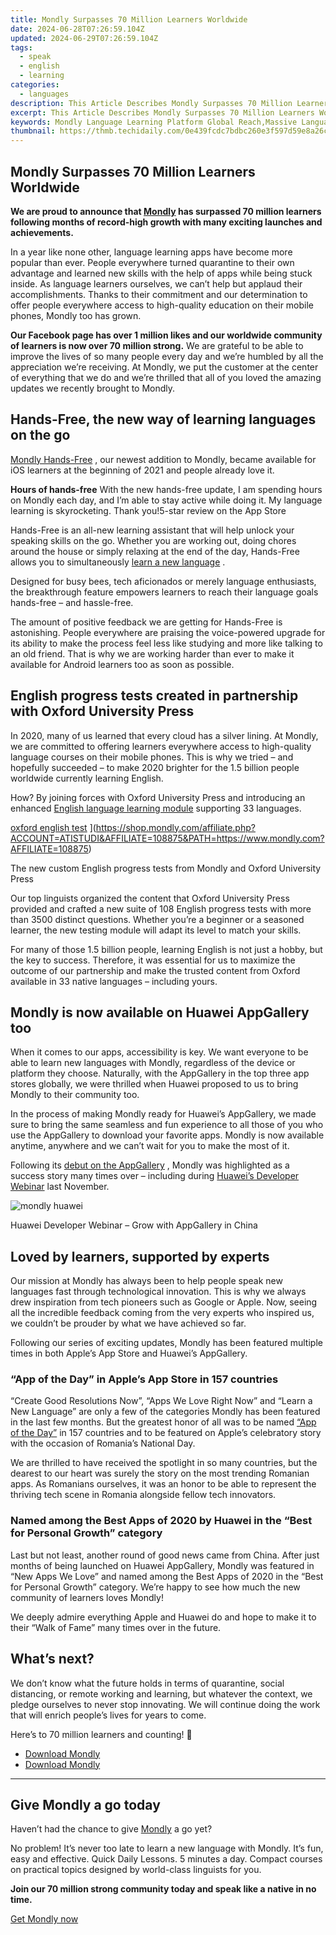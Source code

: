 ```yaml
---
title: Mondly Surpasses 70 Million Learners Worldwide
date: 2024-06-28T07:26:59.104Z
updated: 2024-06-29T07:26:59.104Z
tags:
  - speak
  - english
  - learning
categories:
  - languages
description: This Article Describes Mondly Surpasses 70 Million Learners Worldwide
excerpt: This Article Describes Mondly Surpasses 70 Million Learners Worldwide
keywords: Mondly Language Learning Platform Global Reach,Massive Language Education User Base,Mondly,Mondly,Cross-Cultural Communication,Language Learning Platform,Transform Your Language Skills
thumbnail: https://thmb.techidaily.com/0e439fcdc7bdbc260e3f597d59e8a26c3f2c08b51e25a215b2e68c448e7e2066.jpg
---
```


## Mondly Surpasses 70 Million Learners Worldwide

 **We are proud to announce that [Mondly](https://app.adjust.io/5ixfg4k?campaign=blog-post-id-5757&fallback=https%3A%2F%2Fapp.mondly.com?avangate%5Fsrc=blog-post-id-5757&redirect%5Fandroid=https%3A%2F%2Fplay.google.com%2Fstore%2Fapps%2Fdetails%3Fid%3Dcom.atistudios.mondly.languages&redirect%5Fios=https%3A%2F%2Fitunes.apple.com%2Fapp%2Fid987873536&redirect%5Fmacos=https%3A%2F%2Fapp.mondly.com?avangate%5Fsrc=blog-post-id-5757) has surpassed 70 million learners following months of record-high growth with many exciting launches and achievements.**

 In a year like none other, language learning apps have become more popular than ever. People everywhere turned quarantine to their own advantage and learned new skills with the help of apps while being stuck inside. As language learners ourselves, we can’t help but applaud their accomplishments. Thanks to their commitment and our determination to offer people everywhere access to high-quality education on their mobile phones, Mondly too has grown.

 **Our Facebook page has over 1 million likes and our worldwide community of learners is now over 70 million strong.** We are grateful to be able to improve the lives of so many people every day and we’re humbled by all the appreciation we’re receiving. At Mondly, we put the customer at the center of everything that we do and we’re thrilled that all of you loved the amazing updates we recently brought to Mondly.

## Hands-Free, the new way of learning languages on the go

[Mondly Hands-Free](https://shop.mondly.com/affiliate.php?ACCOUNT=ATISTUDI&AFFILIATE=108875&PATH=https://www.mondly.com?AFFILIATE=108875) , our newest addition to Mondly, became available for iOS learners at the beginning of 2021 and people already love it.

 **Hours of hands-free**
 With the new hands-free update, I am spending hours on Mondly each day, and I’m able to stay active while doing it. My language learning is skyrocketing. Thank you!5-star review on the App Store

 Hands-Free is an all-new learning assistant that will help unlock your speaking skills on the go. Whether you are working out, doing chores around the house or simply relaxing at the end of the day, Hands-Free allows you to simultaneously [learn a new language](https://shop.mondly.com/affiliate.php?ACCOUNT=ATISTUDI&AFFILIATE=108875&PATH=https://www.mondly.com?AFFILIATE=108875) .

 Designed for busy bees, tech aficionados or merely language enthusiasts, the breakthrough feature empowers learners to reach their language goals hands-free – and hassle-free.

 The amount of positive feedback we are getting for Hands-Free is astonishing. People everywhere are praising the voice-powered upgrade for its ability to make the process feel less like studying and more like talking to an old friend. That is why we are working harder than ever to make it available for Android learners too as soon as possible.

## English progress tests created in partnership with Oxford University Press

 In 2020, many of us learned that every cloud has a silver lining. At Mondly, we are committed to offering learners everywhere access to high-quality language courses on their mobile phones. This is why we tried – and hopefully succeeded – to make 2020 brighter for the 1.5 billion people worldwide currently learning English.

 How? By joining forces with Oxford University Press and introducing an enhanced [English language learning module](https://shop.mondly.com/affiliate.php?ACCOUNT=ATISTUDI&AFFILIATE=108875&PATH=https://www.mondly.com?AFFILIATE=108875) supporting 33 languages.

[oxford english test](https://edge.mondly.com/blog/wp-content/uploads/2020/10/oxford-english-test-960x504.png "Mondly Surpasses 70 Million Learners Worldwide 2") ](https://shop.mondly.com/affiliate.php?ACCOUNT=ATISTUDI&AFFILIATE=108875&PATH=https://www.mondly.com?AFFILIATE=108875)

 The new custom English progress tests from Mondly and Oxford University Press

 Our top linguists organized the content that Oxford University Press provided and crafted a new suite of 108 English progress tests with more than 3500 distinct questions. Whether you’re a beginner or a seasoned learner, the new testing module will adapt its level to match your skills.

 For many of those 1.5 billion people, learning English is not just a hobby, but the key to success. Therefore, it was essential for us to maximize the outcome of our partnership and make the trusted content from Oxford available in 33 native languages – including yours.

## Mondly is now available on Huawei AppGallery too

 When it comes to our apps, accessibility is key. We want everyone to be able to learn new languages with Mondly, regardless of the device or platform they choose. Naturally, with the AppGallery in the top three app stores globally, we were thrilled when Huawei proposed to us to bring Mondly to their community too.

 In the process of making Mondly ready for Huawei’s AppGallery, we made sure to bring the same seamless and fun experience to all those of you who use the AppGallery to download your favorite apps. Mondly is now available anytime, anywhere and we can’t wait for you to make the most of it.

 Following its [debut on the AppGallery](https://shop.mondly.com/affiliate.php?ACCOUNT=ATISTUDI&AFFILIATE=108875&PATH=https://www.mondly.com?AFFILIATE=108875) , Mondly was highlighted as a success story many times over – including during [Huawei’s Developer Webinar](https://www.youtube.com/watch?v=%5FRZNZ4JDdPU) last November.

![mondly huawei](https://edge.mondly.com/blog/wp-content/uploads/2021/03/mondly-huawei-960x521.jpg "Mondly Surpasses 70 Million Learners Worldwide 3")

 Huawei Developer Webinar – Grow with AppGallery in China

## Loved by learners, supported by experts

 Our mission at Mondly has always been to help people speak new languages fast through technological innovation. This is why we always drew inspiration from tech pioneers such as Google or Apple. Now, seeing all the incredible feedback coming from the very experts who inspired us, we couldn’t be prouder by what we have achieved so far.

 Following our series of exciting updates, Mondly has been featured multiple times in both Apple’s App Store and Huawei’s AppGallery.

### “App of the Day” in Apple’s App Store in 157 countries

 “Create Good Resolutions Now”, “Apps We Love Right Now” and “Learn a New Language” are only a few of the categories Mondly has been featured in the last few months. But the greatest honor of all was to be named [“App of the Day”](https://shop.mondly.com/affiliate.php?ACCOUNT=ATISTUDI&AFFILIATE=108875&PATH=https://www.mondly.com?AFFILIATE=108875) in 157 countries and to be featured on Apple’s celebratory story with the occasion of Romania’s National Day.

 We are thrilled to have received the spotlight in so many countries, but the dearest to our heart was surely the story on the most trending Romanian apps. As Romanians ourselves, it was an honor to be able to represent the thriving tech scene in Romania alongside fellow tech innovators.

### Named among the Best Apps of 2020 by Huawei in the “Best for Personal Growth” category

 Last but not least, another round of good news came from China. After just months of being launched on Huawei AppGallery, Mondly was featured in “New Apps We Love” and named among the Best Apps of 2020 in the “Best for Personal Growth” category. We’re happy to see how much the new community of learners loves Mondly!

 We deeply admire everything Apple and Huawei do and hope to make it to their “Walk of Fame” many times over in the future.

## What’s next?

 We don’t know what the future holds in terms of quarantine, social distancing, or remote working and learning, but whatever the context, we pledge ourselves to never stop innovating. We will continue doing the work that will enrich people’s lives for years to come.

Here’s to 70 million learners and counting! 🥂

* [Download Mondly](https://www.facebook.com/sharer/sharer.php?u=https%3A%2F%2Fwww.mondly.com%2Fblog%2Fmondly-70-million-users%2F&t=Mondly+Surpasses+70+Million+Learners+Worldwide "Share on Facebook")
* [Download Mondly](https://shop.mondly.com/affiliate.php?ACCOUNT=ATISTUDI&AFFILIATE=108875&PATH=https://www.mondly.com?AFFILIATE=108875)

---

## **Give Mondly a go today**

 Haven’t had the chance to give [Mondly](https://app.adjust.io/5ixfg4k?campaign=blog-post-id-5757&fallback=https%3A%2F%2Fapp.mondly.com?avangate%5Fsrc=blog-post-id-5757&redirect%5Fandroid=https%3A%2F%2Fplay.google.com%2Fstore%2Fapps%2Fdetails%3Fid%3Dcom.atistudios.mondly.languages&redirect%5Fios=https%3A%2F%2Fitunes.apple.com%2Fapp%2Fid987873536&redirect%5Fmacos=https%3A%2F%2Fapp.mondly.com?avangate%5Fsrc=blog-post-id-5757) a go yet?

 No problem! It’s never too late to learn a new language with Mondly. It’s fun, easy and effective. Quick Daily Lessons. 5 minutes a day. Compact courses on practical topics designed by world-class linguists for you.

 **Join our 70 million strong community today and speak like a native in no time.**

[Get Mondly now](https://adjt.mondly.com/5ixfg4k?campaign=blog-post-id-5757&fallback=https%3A%2F%2Fapp.mondly.com%3Futm%5Fmedium%3Dblog%5Fblog-post-id-5757%26utm%5Fsource%3Dblog-post-id-5757&redirect%5Fmacos=https%3A%2F%2Fapp.mondly.com%3Futm%5Fmedium%3Dblog%5Fblog-post-id-5757%26utm%5Fsource%3Dblog-post-id-5757&redirect%5Fandroid=https%3A%2F%2Fplay.google.com%2Fstore%2Fapps%2Fdetails%3Fid%3Dcom.atistudios.mondly.languages%3Futm%5Fmedium%3Dblog%5Fblog-post-id-5757%26utm%5Fsource%3Dblog-post-id-5757&redirect%5Fios=https%3A%2F%2Fapps.apple.com%2Fapp%2Fapple-store%2Fid987873536%3Fpt%3D78954800%26ct%3Dblog-post-id-5757%26mt%3D8 "Get Mondly now")

<ins class="adsbygoogle"
     style="display:block"
     data-ad-format="autorelaxed"
     data-ad-client="ca-pub-7571918770474297"
     data-ad-slot="1223367746"></ins>



<ins class="adsbygoogle"
     style="display:block"
     data-ad-client="ca-pub-7571918770474297"
     data-ad-slot="8358498916"
     data-ad-format="auto"
     data-full-width-responsive="true"></ins>


